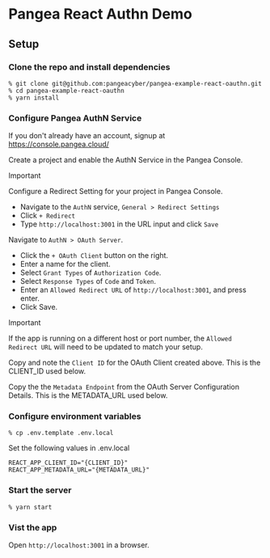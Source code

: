 # Pangea React Authn Demo

## Setup

### Clone the repo and install dependencies

```
% git clone git@github.com:pangeacyber/pangea-example-react-oauthn.git
% cd pangea-example-react-oauthn
% yarn install
```

### Configure Pangea AuthN Service

If you don't already have an account, signup at https://console.pangea.cloud/

Create a project and enable the AuthN Service in the Pangea Console.

> [!IMPORTANT]
> Configure a Redirect Setting for your project in Pangea Console.
> - Navigate to the `AuthN` service, `General > Redirect Settings`
> - Click `+ Redirect`
> - Type `http://localhost:3001` in the URL input and click `Save`

Navigate to `AuthN > OAuth Server`.
- Click the `+ OAuth Client` button on the right.
- Enter a name for the client.
- Select `Grant Types` of `Authorization Code`.
- Select `Response Types` of `Code` and `Token`.
- Enter an `Allowed Redirect URL` of `http://localhost:3001`, and press enter.
- Click Save.


> [!IMPORTANT]
> If the app is running on a different host or port number, the `Allowed Redirect URL` will need to be updated to match your setup.

Copy and note the `Client ID` for the OAuth Client created above. This is the CLIENT_ID used below. 

Copy the the `Metadata Endpoint` from the OAuth Server Configuration Details. This is the METADATA_URL used below.


### Configure environment variables
```
% cp .env.template .env.local
```

Set the following values in .env.local
```
REACT_APP_CLIENT_ID="{CLIENT_ID}"
REACT_APP_METADATA_URL="{METADATA_URL}"
```


### Start the server
```
% yarn start
```

### Vist the app

Open `http://localhost:3001` in a browser.
